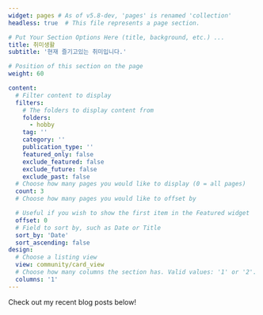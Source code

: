```yaml
---
widget: pages # As of v5.8-dev, 'pages' is renamed 'collection'
headless: true  # This file represents a page section.

# Put Your Section Options Here (title, background, etc.) ...
title: 취미생활
subtitle: '현재 즐기고있는 취미입니다.'

# Position of this section on the page
weight: 60

content:
  # Filter content to display
  filters:
    # The folders to display content from
    folders:
      - hobby
    tag: ''
    category: ''
    publication_type: ''
    featured_only: false
    exclude_featured: false
    exclude_future: false
    exclude_past: false
  # Choose how many pages you would like to display (0 = all pages)
  count: 3
  # Choose how many pages you would like to offset by

  # Useful if you wish to show the first item in the Featured widget
  offset: 0
  # Field to sort by, such as Date or Title
  sort_by: 'Date'
  sort_ascending: false
design:
  # Choose a listing view
  view: community/card_view
  # Choose how many columns the section has. Valid values: '1' or '2'.
  columns: '1'
---
```


Check out my recent blog posts below!

